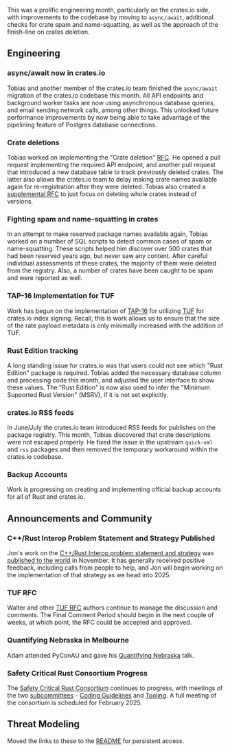 This was a prolific engineering month, particularly on the crates.io side, with improvements to the codebase by moving to `async/await`, additional checks for crate spam and name-squatting, as well as the approach of the finish-line on crates deletion.

## Engineering

### async/await now in crates.io

Tobias and another member of the crates.io team finished the `async/await` migration of the crates.io codebase this month. All API endpoints and background worker tasks are now using asynchronous database queries, and email sending network calls, among other things. This unlocked future performance improvements by now being able to take advantage of the pipelining feature of Postgres database connections.

### Crate deletions

Tobias worked on implementing the "Crate deletion" [RFC](https://github.com/rust-lang/rfcs/pull/3660). He opened a pull request implementing the required API endpoint, and another pull request that introduced a new database table to track previously deleted crates. The latter also allows the crates.io team to delay making crate names available again for re-registration after they were deleted. Tobias also created a [supplemental RFC](https://github.com/rust-lang/rfcs/pull/3731) to just focus on deleting whole crates instead of versions. 

### Fighting spam and name-squatting in crates

In an attempt to make reserved package names available again, Tobias worked on a number of SQL scripts to detect common cases of spam or name-squatting. These scripts helped him discover over 500 crates that had been reserved years ago, but never saw any content. After careful individual assessments of these crates, the majority of them were deleted from the registry. Also, a number of crates have been caught to be spam and were reported as well.

### TAP-16 Implementation for TUF

Work has begun on the implementation of [TAP-16](https://github.com/theupdateframework/taps/blob/master/tap16.md) for utilizing [TUF](https://theupdateframework.io) for crates.io index signing. Recall, this is work allows us to ensure that the size of the rate payload metadata is only minimally increased with the addition of TUF.

### Rust Edition tracking

A long standing issue for crates.io was that users could not see which "Rust Edition" package is required. Tobias added the necessary database column and processing code this month, and adjusted the user interface to show these values. The "Rust Edition" is now also used to infer the "Minimum Supported Rust Version" (MSRV), if it is not set explicitly.

### crates.io RSS feeds

In June/July the crates.io team introduced RSS feeds for publishes on the package registry. This month, Tobias discovered that crate descriptions were not escaped properly. He fixed the issue in the upstream `quick-xml` and `rss` packages and then removed the temporary workaround within the crates.io codebase.

### Backup Accounts

Work is progressing on creating and implementing official backup accounts for all of Rust and crates.io.

## Announcements and Community

### C++/Rust Interop Problem Statement and Strategy Published

Jon's work on the [C++/Rust Interop problem statement and strategy](https://github.com/rustfoundation/interop-initiative/blob/main/problem-statement.md) was [published to the world](https://foundation.rust-lang.org/news/rust-foundation-releases-problem-statement-on-c-rust-interoperability/) in November. It has generally received positive feedback, including calls from people to help, and Jon will begin working on the implementation of that strategy as we head into 2025.

### TUF RFC

Walter and other [TUF RFC](https://github.com/rust-lang/rfcs/pull/3724) authors continue to manage the discussion and comments. The Final Comment Period should begin in the next couple of weeks, at which point, the RFC could be accepted and approved.

### Quantifying Nebraska in Melbourne  

Adam attended PyConAU and gave his [Quantifying Nebraska](https://2024.pycon.org.au/program/LYLY7H/) talk.

### Safety Critical Rust Consortium Progress

The [Safety Critical Rust Consortium](https://github.com/rustfoundation/safety-critical-rust-consortium) continues to progress, with meetings of the two [subcommittees](https://github.com/rustfoundation/safety-critical-rust-consortium/tree/main/subcommittee) - [Coding Guidelines](https://github.com/rustfoundation/safety-critical-rust-consortium/tree/main/subcommittee/coding-guidelines) and [Tooling](https://github.com/rustfoundation/safety-critical-rust-consortium/tree/main/subcommittee/tooling). A full meeting of the consortium is scheduled for February 2025.

## Threat Modeling

Moved the links to these to the [README](./README.md) for persistent access.